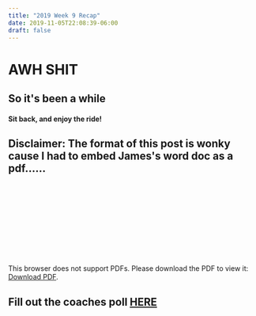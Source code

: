 ```yaml
---
title: "2019 Week 9 Recap"
date: 2019-11-05T22:08:39-06:00
draft: false
---
```



# AWH SHIT

## So it's been a while

#### Sit back, and enjoy the ride!

## Disclaimer: The format of this post is wonky cause I had to embed James's word doc as a pdf......


<object data="../../2019/week9/ffrecappdf.pdf" type="application/pdf" width="700px" height="700px">
    <embed src="../../2019/week9/ffrecappdf.pdf">
        <p>This browser does not support PDFs. Please download the PDF to view it: <a href="../../2019/week9/ffrecappdf.pdf
        ">Download PDF</a>.</p>
    </embed>
</object>


## Fill out the coaches poll [HERE](https://www.surveymonkey.com/r/WHR5MZX)